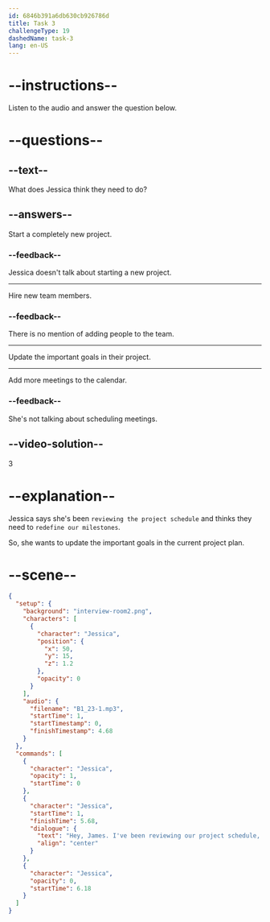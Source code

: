 ```yaml
---
id: 6846b391a6db630cb926786d
title: Task 3
challengeType: 19
dashedName: task-3
lang: en-US
---
```


<!-- (audio) Jessica: Hey, James. I've been reviewing our project schedule, and I think we need to redefine our milestones. -->

# --instructions--

Listen to the audio and answer the question below.

# --questions--

## --text--

What does Jessica think they need to do?

## --answers--

Start a completely new project.

### --feedback--

Jessica doesn't talk about starting a new project.

---

Hire new team members.

### --feedback--

There is no mention of adding people to the team.

---

Update the important goals in their project.

---

Add more meetings to the calendar.

### --feedback--

She's not talking about scheduling meetings.

## --video-solution--

3

# --explanation--

Jessica says she's been `reviewing the project schedule` and thinks they need to `redefine our milestones`.

So, she wants to update the important goals in the current project plan.

# --scene--

```json
{
  "setup": {
    "background": "interview-room2.png",
    "characters": [
      {
        "character": "Jessica",
        "position": {
          "x": 50,
          "y": 15,
          "z": 1.2
        },
        "opacity": 0
      }
    ],
    "audio": {
      "filename": "B1_23-1.mp3",
      "startTime": 1,
      "startTimestamp": 0,
      "finishTimestamp": 4.68
    }
  },
  "commands": [
    {
      "character": "Jessica",
      "opacity": 1,
      "startTime": 0
    },
    {
      "character": "Jessica",
      "startTime": 1,
      "finishTime": 5.68,
      "dialogue": {
        "text": "Hey, James. I've been reviewing our project schedule, and I think we need to redefine our milestones.",
        "align": "center"
      }
    },
    {
      "character": "Jessica",
      "opacity": 0,
      "startTime": 6.18
    }
  ]
}
```
